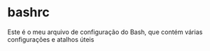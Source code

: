# bashrc
Este é o meu arquivo de configuração do Bash, que contém várias configurações e atalhos úteis
